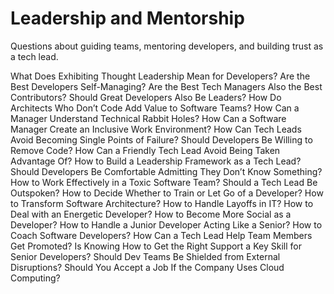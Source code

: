# Leadership and Mentorship

Questions about guiding teams, mentoring developers, and building trust as a tech lead.

What Does Exhibiting Thought Leadership Mean for Developers?
Are the Best Developers Self-Managing?
Are the Best Tech Managers Also the Best Contributors?
Should Great Developers Also Be Leaders?
How Do Architects Who Don’t Code Add Value to Software Teams?
How Can a Manager Understand Technical Rabbit Holes?
How Can a Software Manager Create an Inclusive Work Environment?
How Can Tech Leads Avoid Becoming Single Points of Failure?
Should Developers Be Willing to Remove Code?
How Can a Friendly Tech Lead Avoid Being Taken Advantage Of?
How to Build a Leadership Framework as a Tech Lead?
Should Developers Be Comfortable Admitting They Don’t Know Something?
How to Work Effectively in a Toxic Software Team?
Should a Tech Lead Be Outspoken?
How to Decide Whether to Train or Let Go of a Developer?
How to Transform Software Architecture?
How to Handle Layoffs in IT?
How to Deal with an Energetic Developer?
How to Become More Social as a Developer?
How to Handle a Junior Developer Acting Like a Senior?
How to Coach Software Developers?
How Can a Tech Lead Help Team Members Get Promoted?
Is Knowing How to Get the Right Support a Key Skill for Senior Developers?
Should Dev Teams Be Shielded from External Disruptions?
Should You Accept a Job If the Company Uses Cloud Computing?

